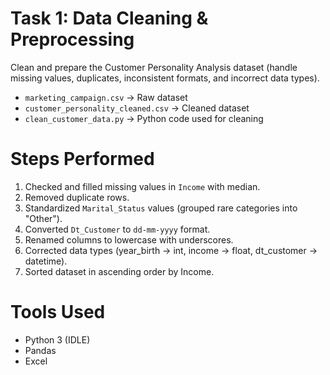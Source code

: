 # Task 1: Data Cleaning & Preprocessing

Clean and prepare the Customer Personality Analysis dataset (handle missing values, duplicates, inconsistent formats, and incorrect data types).

- `marketing_campaign.csv` → Raw dataset
- `customer_personality_cleaned.csv` → Cleaned dataset
- `clean_customer_data.py` → Python code used for cleaning

# Steps Performed
1. Checked and filled missing values in `Income` with median.  
2. Removed duplicate rows.  
3. Standardized `Marital_Status` values (grouped rare categories into "Other").  
4. Converted `Dt_Customer` to `dd-mm-yyyy` format.  
5. Renamed columns to lowercase with underscores.  
6. Corrected data types (year_birth → int, income → float, dt_customer → datetime).  
7. Sorted dataset in ascending order by Income.  

# Tools Used
- Python 3 (IDLE)
- Pandas
- Excel 
